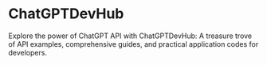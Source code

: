 # ChatGPTDevHub
Explore the power of ChatGPT API with ChatGPTDevHub: A treasure trove of API examples, comprehensive guides, and practical application codes for developers.

